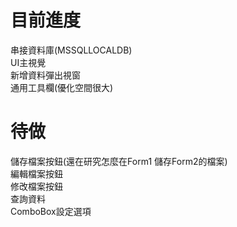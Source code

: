 # 目前進度
串接資料庫(MSSQLLOCALDB)  
UI主視覺  
新增資料彈出視窗  
通用工具欄(優化空間很大)  
# 待做
儲存檔案按鈕(還在研究怎麼在Form1 儲存Form2的檔案)  
編輯檔案按鈕  
修改檔案按鈕  
查詢資料  
ComboBox設定選項  
